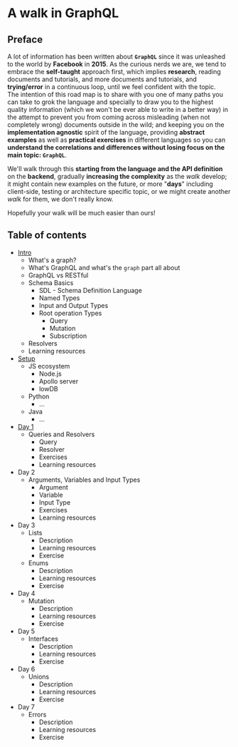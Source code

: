 # A walk in GraphQL

## Preface

A lot of information has been written about **`GraphQL`** since it was unleashed to the world by **Facebook** in **2015**. As the curious nerds we are, we tend to embrace the **self-taught** approach first, which implies **research**, reading documents and tutorials, and more documents and tutorials, and **trying/error** in a continuous loop, until we feel confident with the topic.  
The intention of this road map is to share with you one of many paths you can take to grok the language and specially to draw you to the highest quality information (which we won't be ever able to write in a better way) in the attempt to prevent you from coming across misleading (when not completely wrong) documents outside in the wild; and keeping you on the **implementation agnostic** spirit of the language, providing **abstract examples** as well as **practical exercises** in different languages so you can **understand the correlations and differences without losing focus on the main topic: `GraphQL`**.

We'll walk through this **starting from the language and the API definition** on the **backend**, gradually **increasing the complexity** as the *walk* develop; it might contain new examples on the future, or more "**days**" including client-side, testing or architecture specific topic, or we might create another *walk* for them, we don't really know.

Hopefully your walk will be much easier than ours!

## Table of contents

- [Intro](introduction/introduction.md)
  - What's a graph?
  - What's GraphQL and what's the `graph` part all about
  - GraphQL vs RESTful
  - Schema Basics
    - SDL - Schema Definition Language
    - Named Types
    - Input and Output Types
    - Root operation Types
      - Query
      - Mutation
      - Subscription
  - Resolvers
  - Learning resources
- [Setup](setup/setup.md)
  - JS ecosystem
    - Node.js
    - Apollo server
    - lowDB
  - Python
    - ...
  - Java
    - ...
- [Day 1](lessons/day_01/day_01.md)
  - Queries and Resolvers
    - Query
    - Resolver
    - Exercises
    - Learning resources
- Day 2
  - Arguments, Variables and Input Types
    - Argument
    - Variable
    - Input Type
    - Exercises
    - Learning resources
- Day 3
  - Lists
    - Description
    - Learning resources
    - Exercise
  - Enums
    - Description
    - Learning resources
    - Exercise
- Day 4
  - Mutation
    - Description
    - Learning resources
    - Exercise
- Day 5
  - Interfaces
    - Description
    - Learning resources
    - Exercise
- Day 6
  - Unions
    - Description
    - Learning resources
    - Exercise
- Day 7
  - Errors
    - Description
    - Learning resources
    - Exercise
